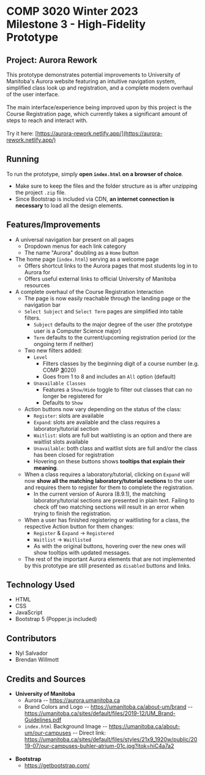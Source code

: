 # COMP 3020 Winter 2023<br>Milestone 3 - High-Fidelity Prototype

## Project: Aurora Rework
This prototype demonstrates potential improvements to University of Manitoba's Aurora website featuring an intuitive navigation system, simplified class look up and registration, and a complete modern overhaul of the user interface.<br><br>
The main interface/experience being improved upon by this project is the Course Registration page, which currently takes a significant amount of steps to reach and interact with.<br><br>
Try it here: [https://aurora-rework.netlify.app/](https://aurora-rework.netlify.app/)

## Running

To run the prototype, simply **open `index.html` on a browser of choice**.
- Make sure to keep the files and the folder structure as is after unzipping the project `.zip` file.
- Since Bootstrap is included via CDN, **an internet connection is necessary** to load all the design elements.


## Features/Improvements
- A universal navigation bar present on all pages
  - Dropdown menus for each link category
  - The name "Aurora" doubling as a `Home` button
- The home page (`index.html`) serving as a welcome page
  - Offers shortcut links to the Aurora pages that most students log in to Aurora for
  - Offers useful external links to official University of Manitoba resources
- A complete overhaul of the Course Registration Interaction
  - The page is now easily reachable through the landing page or the navigation bar
  - `Select Subject` and `Select Term` pages are simplified into table filters.
    - `Subject` defaults to the major degree of the user (the prototype user is a Computer Science major)
    - `Term` defaults to the current/upcoming registration period (or the ongoing term if neither)
  - Two new filters added:
    - `Level`
        - Filters classes by the beginning digit of a course number (e.g. COMP <u>**3**</u>020)
        - Goes from 1 to 8 and includes an `All` option (default)
    - `Unavailable Classes`
        - Features a `Show/Hide` toggle to filter out classes that can no longer be registered for
        - Defaults to `Show`
  - Action buttons now vary depending on the status of the class:
    - `Register`: slots are available
    - `Expand`: slots are available and the class requires a laboratory/tutorial section
    - `Waitlist`: slots are full but waitlisting is an option and there are waitlist slots available
    - `Unavailable`: both class and waitlist slots are full and/or the class has been closed for registration
    - Hovering on these buttons shows **tooltips that explain their meaning**.
  - When a class requires a laboratory/tutorial, clicking on `Expand` will now **show all the matching laboratory/tutorial sections** to the user and requires them to register for them to complete the registration.
    - In the current version of Aurora (8.9.1), the matching laboratory/tutorial sections are presented in plain text. Failing to check off two matching sections will result in an error when trying to finish the registration.
  - When a user has finished registering or waitlisting for a class, the respective Action button for them changes:
    - `Register` & `Expand` -> `Registered`
    - `Waitlist` -> `Waitlisted`
    - As with the original buttons, hovering over the new ones will show tooltips with updated messages.
  - The rest of the important Aurora elements that are not implemented by this prototype are still presented as `disabled` buttons and links.

## Technology Used
- HTML
- CSS
- JavaScript
- Bootstrap 5 (Popper.js included)

## Contributors
- Nyl Salvador
- Brendan Willmott

## Credits and Sources
- **University of Manitoba**
  - Aurora
  -- https://aurora.umanitoba.ca
  - Brand Colors and Logo
  -- https://umanitoba.ca/about-um/brand
  -- https://umanitoba.ca/sites/default/files/2019-12/UM_Brand-Guidelines.pdf
  - `index.html` Background Image
  -- https://umanitoba.ca/about-um/our-campuses
  -- Direct link: https://umanitoba.ca/sites/default/files/styles/21x9_1920w/public/2019-07/our-campuses-buhler-atrium-01c.jpg?itok=hiC4a7a2
  <br>
- **Bootstrap**
  - https://getbootstrap.com/
